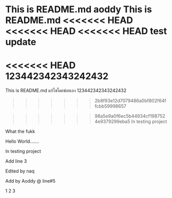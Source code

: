 
This is README.md aoddy
This is README.md
<<<<<<< HEAD
<<<<<<< HEAD
<<<<<<< HEAD  test update
=======
<<<<<<< HEAD 123442342343242432
=======
This is README.md แก้ไขโดยข่อยเอง 123442342343242432

>>>>>>> 2b8f93e12d7079486a0bf802f64ffcbb59998657

>>>>>>> 98a5e9a0f6ec5b44934cf1987524e9379299eba5
In testing project








What the fukk








Hello World.......

In testing project

Add line 3



Edited by naq


Add by Aoddy @ line#5








1
2
3
